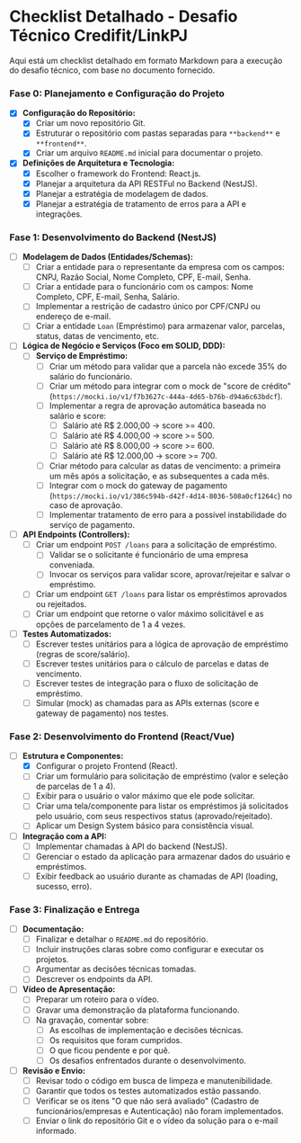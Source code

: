 # Checklist Detalhado - Desafio Técnico Credifit/LinkPJ

Aqui está um checklist detalhado em formato Markdown para a execução do desafio técnico, com base no documento fornecido.

### **Fase 0: Planejamento e Configuração do Projeto**

-   [x] **Configuração do Repositório:**
    -   [x] Criar um novo repositório Git.
    -   [x] Estruturar o repositório com pastas separadas para `**backend**` e `**frontend**`.
    -   [x] Criar um arquivo `README.md` inicial para documentar o projeto.

-   [x] **Definições de Arquitetura e Tecnologia:**
    -   [x] Escolher o framework do Frontend: React.js.
    -   [x] Planejar a arquitetura da API RESTFul no Backend (NestJS).
    -   [x] Planejar a estratégia de modelagem de dados.
    -   [x] Planejar a estratégia de tratamento de erros para a API e integrações.

### **Fase 1: Desenvolvimento do Backend (NestJS)**

-   [ ] **Modelagem de Dados (Entidades/Schemas):**
    -   [ ] Criar a entidade para o representante da empresa com os campos: CNPJ, Razão Social, Nome Completo, CPF, E-mail, Senha.
    -   [ ] Criar a entidade para o funcionário com os campos: Nome Completo, CPF, E-mail, Senha, Salário.
    -   [ ] Implementar a restrição de cadastro único por CPF/CNPJ ou endereço de e-mail.
    -   [ ] Criar a entidade `Loan` (Empréstimo) para armazenar valor, parcelas, status, datas de vencimento, etc.

-   [ ] **Lógica de Negócio e Serviços (Foco em SOLID, DDD):**
    -   [ ] **Serviço de Empréstimo:**
        -   [ ] Criar um método para validar que a parcela não excede 35% do salário do funcionário.
        -   [ ] Criar um método para integrar com o mock de "score de crédito" (`https://mocki.io/v1/f7b3627c-444a-4d65-b76b-d94a6c63bdcf`).
        -   [ ] Implementar a regra de aprovação automática baseada no salário e score:
            -   [ ] Salário até R$ 2.000,00 → score >= 400.
            -   [ ] Salário até R$ 4.000,00 → score >= 500.
            -   [ ] Salário até R$ 8.000,00 → score >= 600.
            -   [ ] Salário até R$ 12.000,00 → score >= 700.
        -   [ ] Criar método para calcular as datas de vencimento: a primeira um mês após a solicitação, e as subsequentes a cada mês.
        -   [ ] Integrar com o mock do gateway de pagamento (`https://mocki.io/v1/386c594b-d42f-4d14-8036-508a0cf1264c`) no caso de aprovação.
        -   [ ] Implementar tratamento de erro para a possível instabilidade do serviço de pagamento.

-   [ ] **API Endpoints (Controllers):**
    -   [ ] Criar um endpoint `POST /loans` para a solicitação de empréstimo.
        -   [ ] Validar se o solicitante é funcionário de uma empresa conveniada.
        -   [ ] Invocar os serviços para validar score, aprovar/rejeitar e salvar o empréstimo.
    -   [ ] Criar um endpoint `GET /loans` para listar os empréstimos aprovados ou rejeitados.
    -   [ ] Criar um endpoint que retorne o valor máximo solicitável e as opções de parcelamento de 1 a 4 vezes.

-   [ ] **Testes Automatizados:**
    -   [ ] Escrever testes unitários para a lógica de aprovação de empréstimo (regras de score/salário).
    -   [ ] Escrever testes unitários para o cálculo de parcelas e datas de vencimento.
    -   [ ] Escrever testes de integração para o fluxo de solicitação de empréstimo.
    -   [ ] Simular (mock) as chamadas para as APIs externas (score e gateway de pagamento) nos testes.

### **Fase 2: Desenvolvimento do Frontend (React/Vue)**

-   [ ] **Estrutura e Componentes:**
    -   [x] Configurar o projeto Frontend (React).
    -   [ ] Criar um formulário para solicitação de empréstimo (valor e seleção de parcelas de 1 a 4).
    -   [ ] Exibir para o usuário o valor máximo que ele pode solicitar.
    -   [ ] Criar uma tela/componente para listar os empréstimos já solicitados pelo usuário, com seus respectivos status (aprovado/rejeitado).
    -   [ ] Aplicar um Design System básico para consistência visual.

-   [ ] **Integração com a API:**
    -   [ ] Implementar chamadas à API do backend (NestJS).
    -   [ ] Gerenciar o estado da aplicação para armazenar dados do usuário e empréstimos.
    -   [ ] Exibir feedback ao usuário durante as chamadas de API (loading, sucesso, erro).

### **Fase 3: Finalização e Entrega**

-   [ ] **Documentação:**
    -   [ ] Finalizar e detalhar o `README.md` do repositório.
    -   [ ] Incluir instruções claras sobre como configurar e executar os projetos.
    -   [ ] Argumentar as decisões técnicas tomadas.
    -   [ ] Descrever os endpoints da API.

-   [ ] **Vídeo de Apresentação:**
    -   [ ] Preparar um roteiro para o vídeo.
    -   [ ] Gravar uma demonstração da plataforma funcionando.
    -   [ ] Na gravação, comentar sobre:
        -   [ ] As escolhas de implementação e decisões técnicas.
        -   [ ] Os requisitos que foram cumpridos.
        -   [ ] O que ficou pendente e por quê.
        -   [ ] Os desafios enfrentados durante o desenvolvimento.

-   [ ] **Revisão e Envio:**
    -   [ ] Revisar todo o código em busca de limpeza e manutenibilidade.
    -   [ ] Garantir que todos os testes automatizados estão passando.
    -   [ ] Verificar se os itens "O que não será avaliado" (Cadastro de funcionários/empresas e Autenticação) não foram implementados.
    -   [ ] Enviar o link do repositório Git e o vídeo da solução para o e-mail informado.